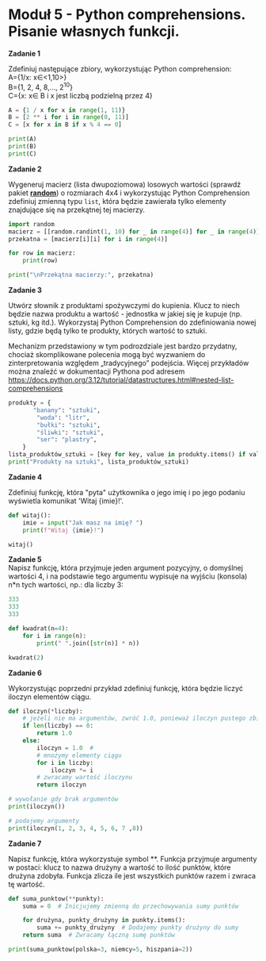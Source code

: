 # Moduł 5 - Python comprehensions. Pisanie własnych funkcji.

**Zadanie 1**  

Zdefiniuj następujące zbiory, wykorzystując Python comprehension:  
A={1/x: x&isin;<1,10>}  
B={1, 2, 4, 8,…, $2^{10}$}  
C={x: x&isin; B i x jest liczbą podzielną przez 4}  

``` python
A = {1 / x for x in range(1, 11)}
B = [2 ** i for i in range(0, 11)]
C = [x for x in B if x % 4 == 0]

print(A)
print(B)
print(C)
```

**Zadanie 2**

Wygeneruj macierz (lista dwupoziomowa) losowych wartości (sprawdź pakiet **[random](https://docs.python.org/3.12/library/random.html)**)  o rozmiarach 4x4 i wykorzystując Python Comprehension zdefiniuj zmienną typu `list`, która będzie zawierała tylko elementy znajdujące się na przekątnej tej macierzy.

``` python
import random
macierz = [[random.randint(1, 10) for _ in range(4)] for _ in range(4)]
przekatna = [macierz[i][i] for i in range(4)]

for row in macierz:
    print(row)

print("\nPrzekątna macierzy:", przekatna)
```

**Zadanie 3**

Utwórz słownik z produktami spożywczymi do kupienia. Klucz to niech będzie nazwa produktu a wartość - jednostka w jakiej się je kupuje (np. sztuki, kg itd.). Wykorzystaj Python Comprehension do zdefiniowania nowej listy, gdzie będą tylko te produkty, których wartość to sztuki.

Mechanizm przedstawiony w tym podrozdziale jest bardzo przydatny, chociaż skomplikowane polecenia
mogą być wyzwaniem do zinterpretowania względem „tradycyjnego” podejścia. Więcej przykładów można
znaleźć w dokumentacji Pythona pod adresem https://docs.python.org/3.12/tutorial/datastructures.html#nested-list-comprehensions

``` python
produkty = {
       "banany": "sztuki",
        "woda": "litr",
        "bułki": "sztuki",
        "śliwki": "sztuki",
        "ser": "plastry",
    }
lista_produktów_sztuki = [key for key, value in produkty.items() if value == "sztuki"]
print("Produkty na sztuki", lista_produktów_sztuki)
```

**Zadanie 4**

Zdefiniuj funkcję, która "pyta" użytkownika o jego imię i po jego podaniu wyświetla komunikat 'Witaj {imie}!'.

``` python
def witaj():
    imie = input("Jak masz na imię? ")
    print(f"Witaj {imie}!")

witaj()
```

**Zadanie 5**  
Napisz funkcję, która przyjmuje jeden argument pozycyjny, o domyślnej wartości 4, i na podstawie tego argumentu wypisuje na wyjściu (konsola) n*n tych wartości, np.: dla liczby 3:
```python
333
333
333
```

``` python
def kwadrat(n=4):
    for i in range(n):
        print(" ".join([str(n)] * n))

kwadrat(2)
```

**Zadanie 6**

Wykorzystując poprzedni przykład zdefiniuj funkcję, która będzie liczyć iloczyn elementów ciągu.

``` python
def iloczyn(*liczby):
    # jeżeli nie ma argumentów, zwróć 1.0, ponieważ iloczyn pustego zbioru to 1
    if len(liczby) == 0:
        return 1.0
    else:
        iloczyn = 1.0  #
        # mnożymy elementy ciągu
        for i in liczby:
            iloczyn *= i
        # zwracamy wartość iloczynu
        return iloczyn

# wywołanie gdy brak argumentów
print(iloczyn())

# podajemy argumenty
print(iloczyn(1, 2, 3, 4, 5, 6, 7 ,8))
```

**Zadanie 7**

Napisz funkcję, która wykorzystuje symbol **. Funkcja przyjmuje argumenty w postaci: klucz to nazwa drużyny a wartość to ilość punktów, które drużyna zdobyła. Funkcja zlicza ile jest wszystkich punktów razem i zwraca tę wartość.

``` python
def suma_punktow(**punkty):
    suma = 0  # Inicjujemy zmienną do przechowywania sumy punktów

    for drużyna, punkty_drużyny in punkty.items():
        suma += punkty_drużyny  # Dodajemy punkty drużyny do sumy
    return suma  # Zwracamy łączną sumę punktów

print(suma_punktow(polska=3, niemcy=5, hiszpania=2))
```
